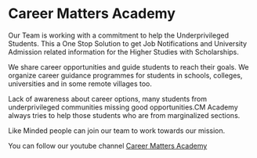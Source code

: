 # Career Matters Academy

Our Team is working with a commitment to help the Underprivileged Students.
This a One Stop Solution to get Job Notifications and University Admission
related information for the Higher Studies with Scholarships.

We share career opportunities and guide students to reach their
goals. We organize career guidance programmes for students in
schools, colleges, universities and in some remote villages too.

Lack of awareness about career options, many students from
underprivileged communities missing good opportunities.CM Academy
always tries to help those students who are from marginalized
sections.

Like Minded people can join our team to work towards our mission.

You can follow our youtube channel
[Career Matters Academy](https://youtube.com/@Career_Matters_Academy)
